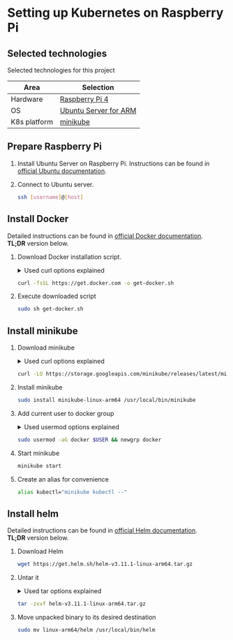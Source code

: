 # Setting up Kubernetes on Raspberry Pi

## Selected technologies

Selected technologies for this project

| Area         | Selection                       |
|--------------|---------------------------------|
| Hardware     | [Raspberry Pi 4][RASP]          |
| OS           | [Ubuntu Server for ARM][UBUNTU] |
| K8s platform | [minikube][MINIKUBE]            |

## Prepare Raspberry Pi

1. Install Ubuntu Server on Raspberry Pi. Instructions can be found in [official Ubuntu documentation][UBU-ON-RASP].

2. Connect to Ubuntu server.

    ```bash
    ssh [username]@[host]
    ```

## Install Docker

Detailed instructions can be found in [official Docker documentation][DOCKER-INST].\
**TL;DR** version below.

1. Download Docker installation script.

    <details>
    <summary>Used curl options explained</summary>

    | Option | Reason |
    |--------|--------|
    | -f, --fail | (HTTP) Fail fast with no output at all on server errors. This is useful to enable scripts and users to better deal with failed attempts. |
    | -s, --silent | Silent or quiet mode. Do not show progress meter or error messages. Makes Curl mute. It will still output the data you ask for, potentially even to the terminal/stdout unless you redirect it. |
    | -S, --show-error | When used with -s, --silent, it makes curl show an error message if it fails. |
    | -L, --location | (HTTP) If the server reports that the requested page has moved to a different location (indicated with a Location: header and a 3xx response code), this option will make curl redo the request on the new place. |
    | -o, --output [file] | Write output to [file] instead of stdout. |

    </details> 

    ```bash
    curl -fsSL https://get.docker.com -o get-docker.sh
    ```

2. Execute downloaded script

    ```bash
    sudo sh get-docker.sh
    ```

## Install minikube

1. Download minikube

    <details>
    <summary>Used curl options explained</summary>

    | Option | Reason |
    |--------|--------|
    | -L, --location | (HTTP) If the server reports that the requested page has moved to a different location (indicated with a Location: header and a 3xx response code), this option will make curl redo the request on the new place. |
    | -O, --remote-name | Write output to a local file named like the remote file we get. |

    </details> 

    ```bash
    curl -LO https://storage.googleapis.com/minikube/releases/latest/minikube-linux-arm64
    ```

2. Install minikube

    ```bash
    sudo install minikube-linux-arm64 /usr/local/bin/minikube
    ```

3. Add current user to docker group

    <details>
    <summary>Used usermod options explained</summary>

    | Option | Reason |
    |--------|--------|
    | -a, --append | Add the user to the supplementary group(s). Use only with the -G option. |
    | -G, --groups | A list of supplementary groups which the user is also a member of. |

    </details> 

    ```bash
    sudo usermod -aG docker $USER && newgrp docker
    ```

4. Start minikube

    ```bash
    minikube start
    ```

5. Create an alias for convenience

    ```bash
    alias kubectl="minikube kubectl --"
    ```

## Install helm

Detailed instructions can be found in [official Helm documentation][HELM-INST].\
**TL;DR** version below.

1. Download Helm

    ```bash
    wget https://get.helm.sh/helm-v3.11.1-linux-arm64.tar.gz
    ```

2. Untar it

    <details>
    <summary>Used tar options explained</summary>

    | Option | Reason |
    |--------|--------|
    | -z, --gzip, --gunzip | This option tells tar to read or write archives through gzip, allowing tar to directly operate on several kinds of compressed archives transparently. This option should be used, for example, when operating on files with the extension .tar.gz. |
    | -x, --extract, --get | Extract files from an archive. |
    | -v, --verbose | Operate verbosely. |
    | -f, --file | Use archive file (or device) ARCHIVE. |

    </details> 

    ```bash
    tar -zxvf helm-v3.11.1-linux-arm64.tar.gz
    ```

3. Move unpacked binary to its desired destination

    ```bash
    sudo mv linux-arm64/helm /usr/local/bin/helm
    ```

[RASP]: https://www.raspberrypi.com/products/raspberry-pi-4-model-b/?variant=raspberry-pi-4-model-b-8gb
[UBUNTU]: https://ubuntu.com/download/server/arm
[MINIKUBE]: https://minikube.sigs.k8s.io/docs/start/
[UBU-ON-RASP]: https://ubuntu.com/tutorials/how-to-install-ubuntu-on-your-raspberry-pi
[DOCKER-INST]: https://docs.docker.com/engine/install/ubuntu/#install-using-the-convenience-script
[HELM-INST]: https://helm.sh/docs/intro/install/
